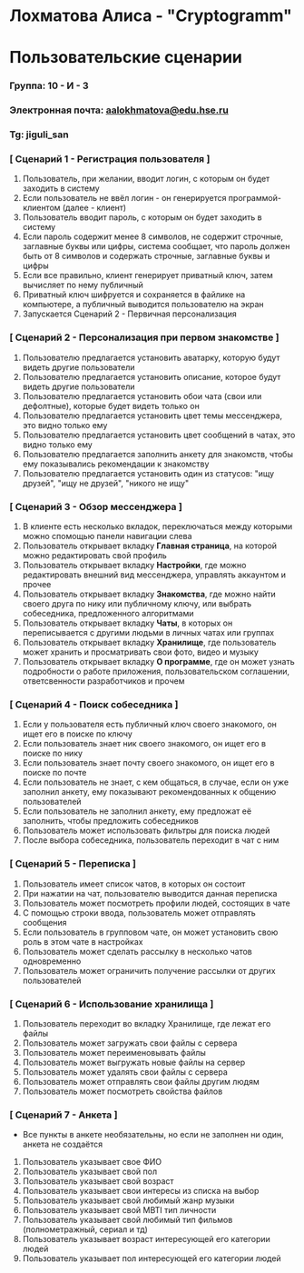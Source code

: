 # Лохматова Алиса - "Cryptogramm"
# Пользовательские сценарии

### Группа: 10 - И - 3
### Электронная почта: aalokhmatova@edu.hse.ru
### Tg: jiguli_san

### **[ Сценарий 1 - Регистрация пользователя ]**

1. Пользователь, при желании, вводит логин, с которым он будет заходить в систему
2. Если пользователь не ввёл логин - он генерируется программой-клиентом (далее - клиент)
3. Пользователь вводит пароль, с которым он будет заходить в систему
4. Если пароль содержит менее 8 символов, не содержит строчные, заглавные буквы или цифры, система сообщает, что пароль должен быть от 8 символов и содержать строчные, заглавные буквы и цифры
5. Если все правильно, клиент генерирует приватный ключ, затем вычисляет по нему публичный
6. Приватный ключ шифруется и сохраняется в файлике на компьютере, а публичный выводится пользователю на экран
7. Запускается Сценарий 2 - Первичная персонализация

### **[ Сценарий 2 - Персонализация при первом знакомстве ]**

1. Пользователю предлагается установить аватарку, которую будут видеть другие пользователи
2. Пользователю предлагается установить описание, которое будут видеть другие пользователи
3. Пользователю предлагается установить обои чата (свои или дефолтные), которые будет видеть только он
4. Пользователю предлагается установить цвет темы мессенджера, это видно только ему
5. Пользователю предлагается установить цвет сообщений в чатах, это видно только ему
6. Пользователю предлагается заполнить анкету для знакомств, чтобы ему показывались рекомендации к знакомству
7. Пользователю предлагается установить один из статусов: "ищу друзей", "ищу не друзей", "никого не ищу"

### **[ Сценарий 3 - Обзор мессенджера ]**

1. В клиенте есть несколько вкладок, переключаться между которыми можно спомощью панели навигации слева
2. Пользователь открывает вкладку **Главная страница**, на которой можно редактировать свой профиль
3. Пользователь открывает вкладку **Настройки**, где можно редактировать внешний вид мессенджера, управлять аккаунтом и прочее
4. Пользователь открывает вкладку **Знакомства**, где можно найти своего друга по нику или публичному ключу, или выбрать собеседника, предложенного алгоритмами
5. Пользователь открывает вкладку **Чаты**, в которых он переписывается с другими людьми в личных чатах или группах
6. Пользователь открывает вкладку **Хранилище**, где пользователь может хранить и просматривать свои фото, видео и музыку
7. Пользователь открывает вкладку **О программе**, где он может узнать подробности о работе приложения, пользовательском соглашении, ответсвенности разработчиков и прочем
  

### **[ Сценарий 4 - Поиск собеседника ]**

1. Если у пользователя есть публичный ключ своего знакомого, он ищет его в поиске по ключу
2. Если пользователь знает ник своего знакомого, он ищет его в поиске по нику
3. Если пользователь знает почту своего знакомого, он ищет его в поиске по почте
4. Если пользователь не знает, с кем общаться, в случае, если он уже заполнил анкету, ему показывают рекомендованных к общению пользователей
5. Если пользователь не заполнил анкету, ему предложат её заполнить, чтобы предложить собеседников
6. Пользователь может использовать фильтры для поиска людей
7. После выбора собеседника, пользователь переходит в чат с ним


### [ Сценарий 5 - Переписка ]

1. Пользователь имеет список чатов, в которых он состоит
2. При нажатии на чат, пользователю выводится данная переписка
3. Пользователь может посмотреть профили людей, состоящих в чате
4. С помощью строки ввода, пользователь может отправлять сообщения
5. Если пользователь в групповом чате, он может установить свою роль в этом чате в настройках
6. Пользователь может сделать рассылку в несколько чатов одновременно
7. Пользователь может ограничить получение рассылки от других пользователей

### [ Сценарий 6 - Использование хранилища ]

1. Пользователь переходит во вкладку Хранилище, где лежат его файлы
2. Пользователь может загружать свои файлы с сервера
3. Пользователь может переименовывать файлы
4. Пользователь может выгружать новые файлы на сервер
5. Пользователь может удалять свои файлы с сервера
6. Пользователь может отправлять свои файлы другим людям
7. Пользователь может посмотреть свойства файлов

### [ Сценарий 7 - Анкета ]
* Все пункты в анкете необязательны, но если не заполнен ни один, анкета не создаётся
1. Пользователь указывает свое ФИО
2. Пользователь указывает свой пол
3. Пользователь указывает свой возраст
4. Пользователь указывает свои интересы из списка на выбор
5. Пользователь указывает свой любимый жанр музыки
6. Пользователь указывает свой MBTI тип личности
7. Пользователь указывает свой любимый тип фильмов (полнометражный, сериал и тд)
8. Пользователь указывает возраст интересующей его категории людей
9. Пользователь указывает пол интересующей его категории людей


